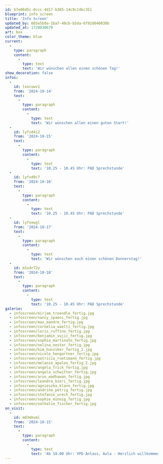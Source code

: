 ```yaml
---
id: b7e06d5c-0ccc-4d17-b365-14c9c14bc351
blueprint: info_screen
title: 'Info Screen'
updated_by: 685e5b8a-1ba7-40cb-b5da-6f92d040030b
updated_at: 1728030679
art: box
color_theme: blue
current:
  -
    type: paragraph
    content:
      -
        type: text
        text: 'Wir wünschen allen einen schönen Tag!'
show_decoration: false
infos:
  -
    id: lxocuwv1
    from: '2024-10-14'
    text:
      -
        type: paragraph
        content:
          -
            type: text
            text: 'Wir wünschen allen einen guten Start!'
  -
    id: lyfxd4i2
    from: '2024-10-15'
    text:
      -
        type: paragraph
        content:
          -
            type: text
            text: '10.25 - 10.45 Uhr: PAD Sprechstunde'
  -
    id: lyfxd9c7
    from: '2024-10-16'
    text:
      -
        type: paragraph
        content:
          -
            type: text
            text: '10.25 - 10.45 Uhr: PAD Sprechstunde'
  -
    id: lyfxewgl
    from: '2024-10-17'
    text:
      -
        type: paragraph
        content:
          -
            type: text
            text: 'Wir wünschen euch einen schönen Donnerstag!'
  -
    id: m1udr72y
    from: '2024-10-18'
    text:
      -
        type: paragraph
        content:
          -
            type: text
            text: '10.25 - 10.45 Uhr: PAD Sprechstunde'
galerie:
  - infoscreen/mirjam_troendle_fertig.jpg
  - infoscreen/nancy_spaeni_fertig.jpg
  - infoscreen/max_mandre_fertig.jpg
  - infoscreen/cornelia_waelti_fertig.jpg
  - infoscreen/loris_ruffino_fertig.jpg
  - infoscreen/benjamin_vujic_fertig.jpg
  - infoscreen/sophia_martinato_fertig.jpg
  - infoscreen/nelina_oester_fertig.jpg
  - infoscreen/kim_hunziker_fertig_2.jpg
  - infoscreen/nicole_hengartner_fertig.jpg
  - infoscreen/patricia_ruetimann_fertig.jpg
  - infoscreen/melanie_apaloo_fertig_2.jpg
  - infoscreen/angela_frick_fertig.jpg
  - infoscreen/angela_schwitter_fertig.jpg
  - infoscreen/arun_wadhawan_fertig.jpg
  - infoscreen/leandra_bieri_fertig.jpg
  - infoscreen/agnieszka_klann_fertig.jpg
  - infoscreen/andrina_petrig_fertig.jpg
  - infoscreen/stefanie_urech_fertig.jpg
  - infoscreen/sophie_minnig_fertig.jpg
  - infoscreen/nathalie_fischer_fertig.jpg
on_visit:
  -
    id: m03mhvml
    from: '2024-10-15'
    text:
      -
        type: paragraph
        content:
          -
            type: text
            text: 'Ab 18.00 Uhr: VPD-Anlass, Aula - Herzlich willkommen!'
---
```

